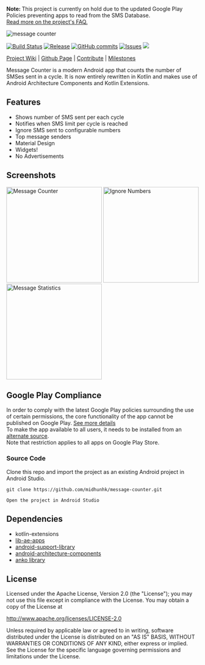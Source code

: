 <p><strong>Note: </strong> This project is currently on hold due to the updated Google Play Policies preventing apps to read from the SMS Database. <br /><a href="https://github.com/midhunhk/message-counter/wiki/FAQ">Read more on the project's FAQ.</a></p> 
<img alt="message counter" src="https://github.com/midhunhk/message-counter/blob/gh-pages/resources/v4/promo_wyvern.png"/>

[![Build Status](https://travis-ci.org/midhunhk/message-counter.svg?branch=master)](https://travis-ci.org/midhunhk/message-counter) 
[![Release](https://img.shields.io/github/release/midhunhk/message-counter.svg)](https://github.com/midhunhk/message-counter/releases) 
[![GitHub commits](https://img.shields.io/github/commits-since/midhunhk/message-counter/v4.0.2.svg)](https://github.com/midhunhk/message-counter) 
[![Issues](https://img.shields.io/github/issues/midhunhk/message-counter.svg)](https://github.com/midhunhk/message-counter/issues) 
[![](https://img.shields.io/badge/codename-xingtian-FF9800.svg)](https://github.com/midhunhk/message-counter/wiki/Codenames)

[Project Wiki](https://github.com/midhunhk/message-counter/wiki) | 
[Github Page](http://midhunhk.github.io/message-counter) | 
[Contribute](https://github.com/midhunhk/message-counter/wiki/Development#contribute) | 
[Milestones](https://github.com/midhunhk/message-counter/milestones) 

Message Counter is a modern Android app that counts the number of SMSes sent in a cycle. 
It is now entirely rewritten in Kotlin and makes use of Android Architecture Components and Kotlin Extensions.

## Features
- Shows number of SMS sent per each cycle
- Notifies when SMS limit per cycle is reached
- Ignore SMS sent to configurable numbers
- Top message senders
- Material Design
- Widgets!
- No Advertisements

## Screenshots
<img alt="Message Counter" src="https://github.com/midhunhk/message-counter/blob/gh-pages/resources/v4/screenshots/en/en-01.png" width="250"/> <img alt="Ignore Numbers" src="https://github.com/midhunhk/message-counter/blob/gh-pages/resources/v4/screenshots/en/en-02.png" width="250"/> <img alt="Message Statistics" src="https://github.com/midhunhk/message-counter/blob/gh-pages/resources/v4/screenshots/en/en-03.png" width="250"/> 

## Google Play Compliance
In order to comply with the latest Google Play policies surrounding the use of certain permissions, 
the core functionality of the app cannot be published on Google Play. [See more details](https://github.com/midhunhk/message-counter/wiki/Permissions#removal-from-google-play)   
To make the app available to all users, it needs to be installed from an [alternate source](https://github.com/midhunhk/message-counter/wiki/Alternate-Sources).  
Note that restriction applies to all apps on Google Play Store. 
 
### Source Code
Clone this repo and import the project as an existing Android project in Android Studio.

```
git clone https://github.com/midhunhk/message-counter.git  

Open the project in Android Studio  
```
 
## Dependencies
 - kotlin-extensions
 - [lib-ae-apps](https://github.com/midhunhk/ae-apps-library)
 - [android-support-library](https://developer.android.com/topic/libraries/support-library/)
 - [android-architecture-components](https://developer.android.com/topic/libraries/architecture/)
 - [anko library](https://github.com/Kotlin/anko)

## License
 Licensed under the Apache License, Version 2.0 (the "License");
 you may not use this file except in compliance with the License.
 You may obtain a copy of the License at
  
 http://www.apache.org/licenses/LICENSE-2.0
  
 Unless required by applicable law or agreed to in writing, software
 distributed under the License is distributed on an "AS IS" BASIS,
 WITHOUT WARRANTIES OR CONDITIONS OF ANY KIND, either express or implied.
 See the License for the specific language governing permissions and
 limitations under the License.
